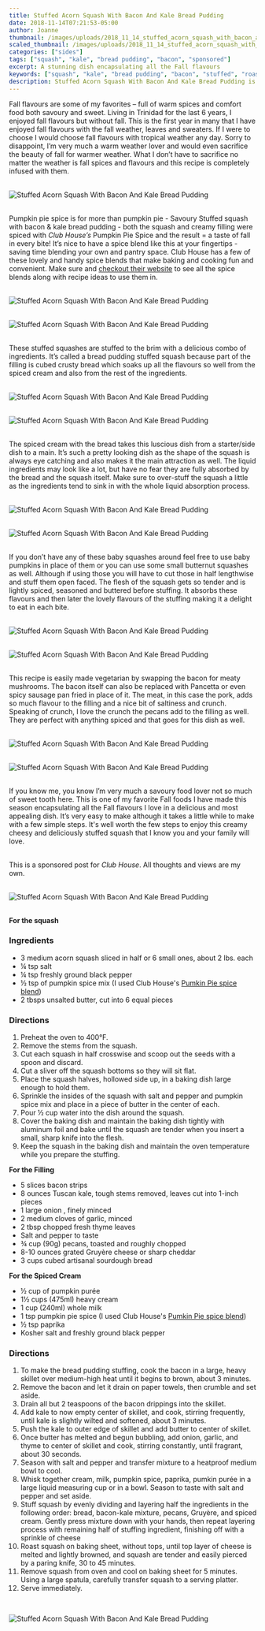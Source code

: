 ```yaml
---
title: Stuffed Acorn Squash With Bacon And Kale Bread Pudding
date: 2018-11-14T07:21:53-05:00
author: Joanne
thumbnail: /images/uploads/2018_11_14_stuffed_acorn_squash_with_bacon_and_kale_bread_pudding_1.jpg
scaled_thumbnail: /images/uploads/2018_11_14_stuffed_acorn_squash_with_bacon_and_kale_bread_pudding_0.jpg
categories: ["sides"]
tags: ["squash", "kale", "bread pudding", "bacon", "sponsored"]
excerpt: A stunning dish encapsulating all the Fall flavours
keywords: ["squash", "kale", "bread pudding", "bacon", "stuffed", "roasted vegetables"]
description: Stuffed Acorn Squash With Bacon And Kale Bread Pudding is a stunning dish that encapsulates all your favourite Fall flavours. This Stuff roasted squash is going to be a favourite for your Fall cooking.
---
```


Fall flavours are some of my favorites – full of warm spices and comfort food both savoury and sweet. Living in Trinidad for the last 6 years, I enjoyed fall flavours but without fall. This is the first year in many that I have enjoyed fall flavours with the fall weather, leaves and sweaters. If I were to choose I would choose fall flavours with tropical weather any day. Sorry to disappoint, I’m very much a warm weather lover and would even sacrifice the beauty of fall for warmer weather. What I don’t have to sacrifice no matter the weather is fall spices and flavours and this recipe is completely infused with them.
</br>
</br>

![Stuffed Acorn Squash With Bacon And Kale Bread Pudding](/images/uploads/2018_11_14_stuffed_acorn_squash_with_bacon_and_kale_bread_pudding_2.jpg)
</br>
</br>

Pumpkin pie spice is for more than pumpkin pie - Savoury Stuffed squash with bacon & kale bread pudding - both the squash and creamy filling were spiced with _Club House’s_ Pumpkin Pie Spice and the result = a taste of fall in every bite! It’s nice to have a spice blend like this at your fingertips - saving time blending your own and pantry space. Club House has a few of these lovely and handy spice blends that make baking and cooking fun and convenient. Make sure and [checkout their website](https://www.helloflavour.ca) to see all the spice blends along with recipe ideas to use them in.
</br>
</br>

![Stuffed Acorn Squash With Bacon And Kale Bread Pudding](/images/uploads/2018_11_14_stuffed_acorn_squash_with_bacon_and_kale_bread_pudding_3.jpg)
</br>
</br>

![Stuffed Acorn Squash With Bacon And Kale Bread Pudding](/images/uploads/2018_11_14_stuffed_acorn_squash_with_bacon_and_kale_bread_pudding_4.jpg)
</br>
</br>

These stuffed squashes are stuffed to the brim with a delicious combo of ingredients. It’s called a bread pudding stuffed squash because part of the filling is cubed crusty bread which soaks up all the flavours so well from the spiced cream and also from the rest of the ingredients.
</br>
</br>

![Stuffed Acorn Squash With Bacon And Kale Bread Pudding](/images/uploads/2018_11_14_stuffed_acorn_squash_with_bacon_and_kale_bread_pudding_5.jpg)
</br>
</br>

![Stuffed Acorn Squash With Bacon And Kale Bread Pudding](/images/uploads/2018_11_14_stuffed_acorn_squash_with_bacon_and_kale_bread_pudding_6.jpg)
</br>
</br>

The spiced cream with the bread takes this luscious dish from a starter/side dish to a main. It’s such a pretty looking dish as the shape of the squash is always eye catching and also makes it the main attraction as well. The liquid ingredients may look like a lot, but have no fear they are fully absorbed by the bread and the squash itself. Make sure to over-stuff the squash a little as the ingredients tend to sink in with the whole liquid absorption process.
</br>
</br>

![Stuffed Acorn Squash With Bacon And Kale Bread Pudding](/images/uploads/2018_11_14_stuffed_acorn_squash_with_bacon_and_kale_bread_pudding_7.jpg)
</br>
</br>

![Stuffed Acorn Squash With Bacon And Kale Bread Pudding](/images/uploads/2018_11_14_stuffed_acorn_squash_with_bacon_and_kale_bread_pudding_8.jpg)
</br>
</br>

If you don’t have any of these baby squashes around feel free to use baby pumpkins in place of them or you can use some small butternut squashes as well. Although if using those you will have to cut those in half lengthwise and stuff them open faced. The flesh of the squash gets so tender and is lightly spiced, seasoned and buttered before stuffing. It absorbs these flavours and then later the lovely flavours of the stuffing making it a delight to eat in each bite.
</br>
</br>

![Stuffed Acorn Squash With Bacon And Kale Bread Pudding](/images/uploads/2018_11_14_stuffed_acorn_squash_with_bacon_and_kale_bread_pudding_9.jpg)
</br>
</br>

![Stuffed Acorn Squash With Bacon And Kale Bread Pudding](/images/uploads/2018_11_14_stuffed_acorn_squash_with_bacon_and_kale_bread_pudding_10.jpg)
</br>
</br>

This recipe is easily made vegetarian by swapping the bacon for meaty mushrooms. The bacon itself can also be replaced with Pancetta or even spicy sausage pan fried in place of it. The meat, in this case the pork, adds so much flavour to the filling and a nice bit of saltiness and crunch. Speaking of crunch, I love the crunch the pecans add to the filling as well. They are perfect with anything spiced and that goes for this dish as well.
</br>
</br>

![Stuffed Acorn Squash With Bacon And Kale Bread Pudding](/images/uploads/2018_11_14_stuffed_acorn_squash_with_bacon_and_kale_bread_pudding_11.jpg)
</br>
</br>

![Stuffed Acorn Squash With Bacon And Kale Bread Pudding](/images/uploads/2018_11_14_stuffed_acorn_squash_with_bacon_and_kale_bread_pudding_12.jpg)
</br>
</br>

If you know me, you know I’m very much a savoury food lover not so much of sweet tooth here. This is one of my favorite Fall foods I have made this season encapsulating all the Fall flavours I love in a delicious and most appealing dish. It’s very easy to make although it takes a little while to make with a few simple steps. It's well worth the few steps to enjoy this creamy cheesy and deliciously stuffed squash that I know you and your family will love.
</br>
</br>

This is a sponsored post for _Club House_. All thoughts and views are my own.
</br>
</br>

![Stuffed Acorn Squash With Bacon And Kale Bread Pudding](/images/uploads/2018_11_14_stuffed_acorn_squash_with_bacon_and_kale_bread_pudding_13.jpg)
</br>
</br>

__For the squash__

### Ingredients

* 3 medium acorn squash sliced in half or 6 small ones, about 2 lbs. each
* &frac14; tsp salt
* &frac14; tsp freshly ground black pepper
* &frac12; tsp of pumpkin spice mix (I used Club House's <span class="highlight">[Pumkin Pie spice blend](https://www.helloflavour.ca/our-brands/club-house/products/herbs-and-spices/spices/pumpkin-pie-spice)</span>)
* 2 tbsps unsalted butter, cut into 6 equal pieces


### Directions

1. Preheat the oven to 400°F. 
2. Remove the stems from the squash. 
3. Cut each squash in half crosswise and scoop out the seeds with a spoon and discard. 
4. Cut a sliver off the squash bottoms so they will sit flat. 
5. Place the squash halves, hollowed side up, in a baking dish large enough to hold them. 
6. Sprinkle the insides of the squash with salt and pepper and pumpkin spice mix and place in a piece of butter in the center of each. 
7. Pour &frac12; cup water into the dish around the squash. 
8. Cover the baking dish and maintain the baking dish tightly with aluminum foil and bake until the squash are tender when you insert a small, sharp knife into the flesh. 
9. Keep the squash in the baking dish and maintain the oven temperature while you prepare the stuffing.

__For the Filling__

* 5 slices bacon strips 
* 8 ounces Tuscan kale, tough stems removed, leaves cut into 1-inch pieces
* 1 large onion , finely minced 
* 2 medium cloves of  garlic, minced
* 2 tbsp chopped fresh thyme leaves
* Salt and pepper to taste 
* &frac34; cup (90g) pecans, toasted and roughly chopped
* 8-10 ounces grated Gruyère cheese or sharp cheddar 
* 3 cups cubed artisanal sourdough bread

__For the Spiced Cream__

* &frac12; cup of pumpkin purée 
* 1&frac12; cups (475ml) heavy cream
* 1 cup (240ml) whole milk
* 1 tsp pumpkin pie spice (I used Club House's <span class="highlight">[Pumkin Pie spice blend](https://www.helloflavour.ca/our-brands/club-house/products/herbs-and-spices/spices/pumpkin-pie-spice)</span>)
* &frac12; tsp paprika
* Kosher salt and freshly ground black pepper

### Directions

1. To make the bread pudding stuffing, cook the bacon in a large, heavy skillet over medium-high heat until it begins to brown, about 3 minutes. 
2. Remove the bacon and let it drain on paper towels, then crumble and set aside. 
3. Drain all but 2 teaspoons of the bacon drippings into the skillet.
4. Add kale to now empty center of skillet, and cook, stirring frequently, until kale is slightly wilted and softened, about 3 minutes.
5. Push the kale to outer edge of skillet and add butter to center of skillet. 
6. Once butter has melted and begun bubbling, add onion, garlic, and thyme to center of skillet and cook, stirring constantly, until fragrant, about 30 seconds. 
7. Season with salt and pepper and transfer mixture to a heatproof medium bowl to cool.
8. Whisk together cream, milk, pumpkin spice, paprika, pumkin purée in a large liquid measuring cup or in a bowl. Season to taste with salt and pepper and set aside. 
9. Stuff squash by evenly dividing and layering half the ingredients in the following order: bread, bacon-kale mixture, pecans, Gruyère, and spiced cream. Gently press mixture down with your hands, then repeat layering process with remaining half of stuffing ingredient, finishing off with a sprinkle of cheese 
10. Roast squash on baking sheet, without tops, until top layer of cheese is melted and lightly browned, and squash are tender and easily pierced by a paring knife, 30 to 45 minutes. 
11. Remove squash from oven and cool on baking sheet for 5 minutes. Using a large spatula, carefully transfer squash to a serving platter. 
12. Serve immediately.

</br>

![Stuffed Acorn Squash With Bacon And Kale Bread Pudding](/images/uploads/2018_11_14_stuffed_acorn_squash_with_bacon_and_kale_bread_pudding_14.jpg)
